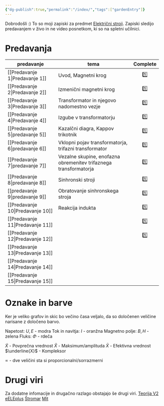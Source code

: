 ```yaml
---
{"dg-publish":true,"permalink":"/index/","tags":["gardenEntry"]}
---
```


Dobrodošli :)
To so moji zapiski za predmet [Električni stroji](https://fe.uni-lj.si/predmeti/elektricni-stroji/). Zapiski sledijo predavanjem v živo in ne video posnetkom, ki so na spletni učilnici. 

# Predavanja

| predavanje        | tema                                                             | Complete |
| ----------------- | ---------------------------------------------------------------- |:--------:|
| [[Predavanje 1\|Predavanje 1]]  | Uvod, Magnetni krog                                              |   1️⃣    |
| [[Predavanje 2\|Predavanje 2]]  | Izmenični magnetni krog                                          |   1️⃣    |
| [[Predavanje 3\|Predavanje 3]]  | Transformator in njegovo nadomestno vezje                        |   1️⃣    |
| [[Predavanje 4\|Predavanje 4]]  | Izgube v transformatorju                                         |   1️⃣    |
| [[Predavanje 5\|predavanje 5]]  | Kazalčni diagra, Kappov trikotnik                                |   1️⃣    |
| [[Predavanje 6\|predavanje 6]]  | Vklopni pojav transformatorja, trifazni transformator            |   1️⃣    |
| [[Predavanje 7\|predavanje 7]]  | Vezalne skupine, enofazna obremenitev trifaznega transformatorja |   1️⃣    |
| [[Predavanje 8\|predavanje 8]]  | Sinhronski stroji                                                |   1️⃣    |
| [[predavanje 9\|predavanje 9]]  | Obratovanje sinhronskega stroja                                  |   1️⃣    |
| [[Predavanje 10\|Predavanje 10]] | Reakcija indukta                                                 |   1️⃣    |
| [[Predavanje 11\|Predavanje 11]] |                                                                  |   1️⃣    |
| [[Predavanje 12\|Predavanje 12]] |                                                                  |   1️⃣    |
| [[Predavanje 13\|Predavanje 13]] |                                                                  |          |
| [[Predavanje 14\|Predavanje 14]] |                                                                  |          |
| [[Predavanje 15\|Predavanje 15]] |                                                                  |          |

# Oznake in barve
Ker je veliko grafov in skic bo večino časa veljalo, da so določenen veličine narisane z določeno barvo.

Napetost: $U, E$ - modra
Tok in navitja: $I$ - oranžna
Magnetno polje: $B, H$ - zelena
Fluks: $\Phi$ - rdeča

$\tilde{X}$ - Povprečna vrednost
$\hat{X}$ - Maksimum/amplituda
$\bar{X}$ - Efektivna vrednost
$\underline{X}$ - Kompleksor

$\propto$ - dve veličini sta si proporcionalni/sorrazmerni

# Drugi viri
Za dodatne infomacije in drugačno razlago obstajajo še drugi viri.
[Teorija V2](https://stromar.si/assets/Uploads/2/Teorija-v-2.pdf)
[eELEplus](http://eele.fe.uni-lj.si/wiki/index.php/Glavna_stran)
[Štromar](https://stromar.si/zapiski/uni-zapiski/uni-2-letnik/)
[Mit](https://ocw.mit.edu/courses/6-061-introduction-to-electric-power-systems-spring-2011/pages/readings/)


